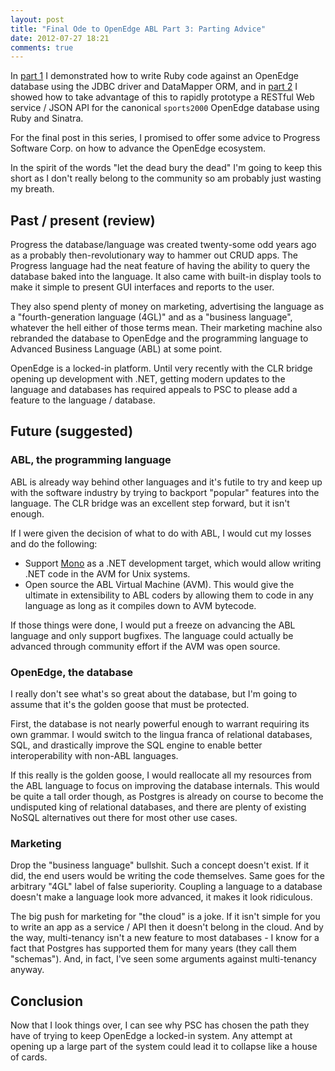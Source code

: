 ```yaml
---
layout: post
title: "Final Ode to OpenEdge ABL Part 3: Parting Advice"
date: 2012-07-27 18:21
comments: true
---
```


In [part 1][1] I demonstrated how to write Ruby code against an OpenEdge
database using the JDBC driver and DataMapper ORM, and in [part 2][2] I
showed how to take advantage of this to rapidly prototype a RESTful Web
service / JSON API for the canonical `sports2000` OpenEdge database using
Ruby and Sinatra.

For the final post in this series, I promised to offer some advice to
Progress Software Corp. on how to advance the OpenEdge ecosystem.

In the spirit of the words "let the dead bury the dead" I'm going to keep this
short as I don't really belong to the community so am probably just wasting my
breath.

<!-- more -->

## Past / present (review)

Progress the database/language was created twenty-some odd years ago as a
probably then-revolutionary way to hammer out CRUD apps. The Progress
language had the neat feature of having the ability to query the database
baked into the language.  It also came with built-in display tools to make
it simple to present GUI interfaces and reports to the user.

They also spend plenty of money on marketing, advertising the language as
a "fourth-generation language (4GL)" and as a "business language", whatever
the hell either of those terms mean.  Their marketing machine also rebranded
the database to OpenEdge and the programming language to Advanced Business
Language (ABL) at some point.

OpenEdge is a locked-in platform.  Until very recently with the CLR bridge
opening up development with .NET, getting modern updates to the language
and databases has required appeals to PSC to please add a feature to the
language / database.  

## Future (suggested)

### ABL, the programming language

ABL is already way behind other languages and it's futile to try and keep
up with the software industry by trying to backport "popular" features into the
language. The CLR bridge was an excellent step forward, but it isn't enough.

If I were given the decision of what to do with ABL, I would cut my losses and
do the following:

*  Support [Mono][1] as a .NET development target, which would allow writing
   .NET code in the AVM for Unix systems.
*  Open source the ABL Virtual Machine (AVM). This would give the ultimate in
   extensibility to ABL coders by allowing them to code in any language as
   long as it compiles down to AVM bytecode.

If those things were done, I would put a freeze on advancing the ABL language
and only support bugfixes.  The language could actually be advanced through
community effort if the AVM was open source.

### OpenEdge, the database

I really don't see what's so great about the database, but I'm going to assume
that it's the golden goose that must be protected.

First, the database is not nearly powerful enough to warrant requiring its
own grammar.  I would switch to the lingua franca of relational databases,
SQL, and drastically improve the SQL engine to enable better interoperability
with non-ABL languages.

If this really is the golden goose, I would reallocate all my resources from
the ABL language to focus on improving the database internals.  This would be
quite a tall order though, as Postgres is already on course to become the
undisputed king of relational databases, and there are plenty of existing
NoSQL alternatives out there for most other use cases.

### Marketing

Drop the "business language" bullshit. Such a concept doesn't exist. If it
did, the end users would be writing the code themselves.  Same goes for the
arbitrary "4GL" label of false superiority.  Coupling a language to a database
doesn't make a language look more advanced, it makes it look ridiculous.

The big push for marketing for "the cloud" is a joke. If it isn't simple for
you to write an app as a service / API then it doesn't belong in the cloud.
And by the way, multi-tenancy isn't a new feature to most databases - I know
for a fact that Postgres has supported them for many years (they call them
"schemas").  And, in fact, I've seen some arguments against multi-tenancy
anyway.

## Conclusion

Now that I look things over, I can see why PSC has chosen the path they have
of trying to keep OpenEdge a locked-in system.  Any attempt at opening up a
large part of the system could lead it to collapse like a house of cards.

[1]: /final-ode-to-openedge-abl-part-1-a-ruby-adapter-is-born/
[2]: /final-ode-to-openedge-abl-part-2-ruby-helps-you-rest-easy/
[3]: http://mono-project.com
